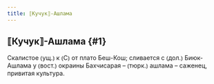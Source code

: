 ```yaml
---
title: ⟦Кучук⟧-Ашлама
---
```

## ⟦Кучук⟧-Ашлама {#1}

Скалистое ⦅ущ.⦆ к ⦅С⦆ от плато Беш-Кош; сливается с ⦅дол.⦆ Биюк-Ашлама у ⦅вост.⦆ окраины Бахчисарая – ⦅тюрк.⦆ ашлама – саженец, привитая культура.
